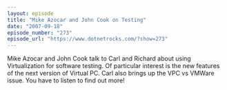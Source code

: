 ```yaml
---
layout: episode
title: "Mike Azocar and John Cook on Testing"
date: "2007-09-18"
episode_number: "273"
episode_url: "https://www.dotnetrocks.com/?show=273"
---
```


Mike Azocar and John Cook talk to Carl and Richard about using Virtualization for software testing. Of particular interest is the new features of the next version of Virtual PC. Carl also brings up the VPC vs VMWare issue. You have to listen to find out more!
